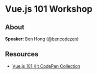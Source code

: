 # Vue.js 101 Workshop

## About

**Speaker:** Ben Hong ([@bencodezen](https://twitter.com/bencodezen))

## Resources

*   [Vue.js 101 Kit CodePen Collection](https://codepen.io/collection/DmRKRB/)
